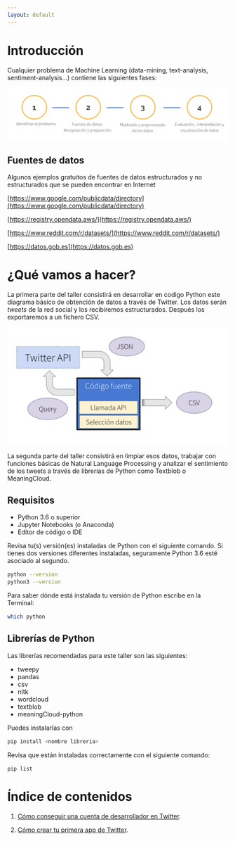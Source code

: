 ```yaml
---
layout: default
---
```


# Introducción

Cualquier problema de Machine Learning (data-mining, text-analysis, sentiment-analysis…) contiene las siguientes fases:

![Pasos](assets/img/intro_1.png "Pasos")

## Fuentes de datos

Algunos ejemplos gratuitos de fuentes de datos estructurados y no estructurados que se pueden encontrar en Internet

[https://www.google.com/publicdata/directory](https://www.google.com/publicdata/directory)

[https://registry.opendata.aws/](https://registry.opendata.aws/)

[https://www.reddit.com/r/datasets/](https://www.reddit.com/r/datasets/)

[https://datos.gob.es](https://datos.gob.es)

# ¿Qué vamos a hacer?

La primera parte del taller consistirá en desarrollar en codigo Python este diagrama básico de obtención de datos a través de Twitter. Los datos serán _tweets_ de la red social y los recibiremos estructurados. Después los exportaremos a un fichero CSV.

![Arquitectura básica](assets/img/intro_2.png "Arquitectura básica")

La segunda parte del taller consistirá en limpiar esos datos, trabajar con funciones básicas de Natural Language Processing y analizar el sentimiento de los tweets a través de librerías de Python como Textblob o MeaningCloud.

## Requisitos

* Python 3.6 o superior
* Jupyter Notebooks (o Anaconda)
* Editor de código o IDE
 
Revisa tu(s) versión(es) instaladas de Python con el siguiente comando. Si tienes dos versiones diferentes instaladas, seguramente Python 3.6 esté asociado al segundo.
```bash
python --version
python3 --version
```
Para saber dónde está instalada tu versión de Python escribe en la Terminal:
```bash
which python
```

## Librerías de Python

Las librerías recomendadas para este taller son las siguientes:

* tweepy
* pandas
* csv
* nltk
* wordcloud
* textblob
* meaningCloud-python

Puedes instalarlas con 
```bash
pip install <nombre libreria>
```

Revisa que están instaladas correctamente con el siguiente comando:
```
pip list
```

# Índice de contenidos

1. [Cómo conseguir una cuenta de desarrollador en Twitter](./twitter-account.html).

1. [Cómo crear tu primera app de Twitter](./twitter-app.html).


